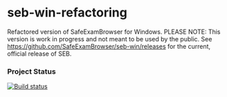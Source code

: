 # seb-win-refactoring
Refactored version of SafeExamBrowser for Windows. PLEASE NOTE: This version is work in progress and not meant to be used by the public.
See https://github.com/SafeExamBrowser/seb-win/releases for the current, official release of SEB.

### Project Status
[![Build status](https://ci.appveyor.com/api/projects/status/hd9239gouo8b9ntn?svg=true)](https://ci.appveyor.com/project/dbuechel/seb-win-refactoring-e8sh5)
